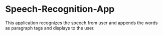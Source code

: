 # Speech-Recognition-App

This application recognizes the speech from user and appends the words as paragraph tags and displays to the user.
